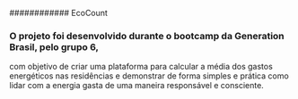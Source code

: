 ############ EcoCount

### O projeto foi desenvolvido durante o bootcamp da Generation Brasil, pelo grupo 6, 
com objetivo de criar uma plataforma para calcular a média dos gastos energéticos nas 
residências e demonstrar de forma simples e prática como lidar com a energia gasta de 
uma maneira responsável e consciente.
